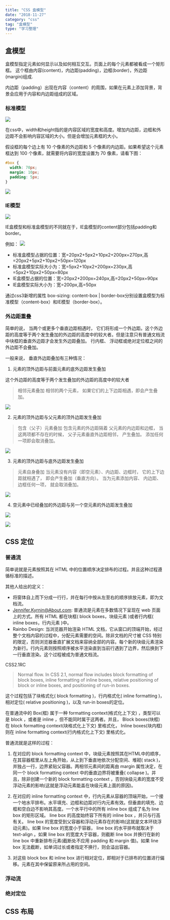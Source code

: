 ```yaml
---
title: "CSS 盒模型"
date: "2018-11-27"
category: "css"
tag: "盒模型"
type: "学习整理"
---
```


## 盒模型
盒模型指定元素如何显示以及如何相互交互。页面上的每个元素都被看成一个矩形框。
这个框由内容(content)，内边距(padding)，边框(border)，外边距(margin)组成.

内边距（padding）出现在内容（content）的周围，如果在元素上添加背景，背景会应用于内容和内边距组成的区域。

### 标准模型
![](https://guxinyan.github.io/blogImg/%E6%A0%87%E5%87%86%E7%9B%92%E6%A8%A1%E5%9E%8B.png)

在css中，width和height指的是内容区域的宽度和高度。增加内边距，边框和外边距不会影响内容区域的大小。但是会增加元素框的大小。

假设框的每个边上有 10 个像素的外边距和 5 个像素的内边距。如果希望这个元素框达到 100 个像素，就需要将内容的宽度设置为 70 像素，请看下图：

```css
#box {
  width: 70px;
  margin: 10px;
  padding: 5px;
}
```
![](http://www.w3school.com.cn/i/ct_css_boxmodel_example.gif)


### IE模型
![](https://guxinyan.github.io/blogImg/IE%E7%9B%92%E6%A8%A1%E5%9E%8B.png)

IE盒模型和标准盒模型的不同就在于，IE盒模型的content部分包括padding和border。

例如：
![](https://github.com/DreamArts/dac-3g-portal/blob/master/css/css05_01.png)

* 标准盒模型占据的位置：宽=20px2+5px2+10px2+200px=270px,高=20px2+5px2+10px2+50px=120px
* 标准盒模型实际大小为：宽=5px2+10px2+200px=230px,高=5px2+10px2+50px=80px
* IE盒模型占据的位置：宽=20px2+200px=240px,高=20px2+50px=90px
* IE盒模型实际大小为：宽=200px,高=50px

通过css3新增的属性 box-sizing: content-box | border-box分别设置盒模型为标准模型（content-box）和IE模型（border-box）。

### 外边距重叠

简单的说， 当两个或更多个垂直边距相遇时， 它们将形成一个外边距。这个外边距的高度等于两个发生叠加的外边距的高度中的较大者。但是注意只有普通文档流中块框的垂直外边距才会发生外边距叠加。 行内框、 浮动框或绝对定位框之间的外边距不会叠加。

一般来说， 垂直外边距叠加有三种情况：

1. 元素的顶外边距与前面元素的底外边距发生叠加

这个外边距的高度等于两个发生叠加的外边距的高度中的较大者
> 相邻元素叠加 相邻的两个元素， 如果它们的上下边距相遇，即会产生叠加。

![](http://www.w3school.com.cn/i/ct_css_margin_collapsing_example_1.gif)

2. 元素的顶外边距与父元素的顶外边距发生叠加

> 包含（父子）元素叠加 包含元素的外边距隔着 父元素的内边距和边框， 当这两项都不存在的时候， 父子元素垂直外边距相邻， 产生叠加。 添加任何一项即会取消叠加。

![](http://www.w3school.com.cn/i/ct_css_margin_collapsing_example_2.gif)

3. 元素的顶外边距与底外边距发生叠加

> 元素自身叠加 当元素没有内容（即空元素）、内边距、边框时， 它的上下边距就相遇了， 即会产生叠加（垂直方向）。 当为元素添加内容、 内边距、 边框任何一项， 就会取消叠加。

![](http://www.w3school.com.cn/i/ct_css_margin_collapsing_example_3.gif)

4. 空元素中已经叠加的外边距与另一个空元素的外边距发生叠加

![](http://www.w3school.com.cn/i/ct_css_margin_collapsing_example_4.gif)

![](http://www.w3school.com.cn/i/ct_css_margin_collapsing.gif)

## CSS 定位
### 普通流

简单说就是元素按照其在 HTML 中的位置顺序决定排布的过程。并且这种过程遵循标准的描述。

其他人给出的定义：
* 将窗体自上而下分成一行行，并在每行中按从左至右的顺序排放元素，即为文档流。
* Jennifer.Kyrnin@About.com: 普通流是元素在多数情况下呈现在 web 页面上的方式。所有 HTML 都在块框( block boxes，块级元素 )或者行内框( inline boxes，行内元素 )中。
* Rainbo Design: 当浏览器开始渲染 HTML 文档，它从窗口的顶端开始，经过整个文档内容的过程中，分配元素需要的空间。除非文档的尺寸被 CSS 特别的限定，否则浏览器垂直扩展文档来容纳全部的内容。每个新的块级元素渲染为新行。行内元素则按照顺序被水平渲染直到当前行遇到了边界，然后换到下一行垂直渲染。这个过程被成为普通文档流。

CSS2.1RC
> Normal flow. In CSS 2.1, normal flow includes block formatting of block boxes, inline formatting of inline boxes, relative positioning of block or inline boxes, and positioning of run-in boxes.

这个过程包括了块格式化( block formatting )，行内格式化( inline formatting )，相对定位( relative positioning )，以及 run-in boxes的定位。

在普通流中的 Box(框) 属于一种 formatting context(格式化上下文) ，类型可以是 block ，或者是 inline ，但不能同时属于这两者。并且， Block boxes(块框) 在 block formatting context(块格式化上下文) 里格式化， Inline boxes(块内框) 则在 inline formatting context(行内格式化上下文) 里格式化。

普通流就是这样的过程：

1. 在对应的 block formatting context 中，块级元素按照其在HTML中的顺序，在其容器框里从左上角开始，从上到下垂直地依次分配空间、堆砌( stack )，并独占一行，边界紧贴父容器。两相邻元素间的距离由 margin 属性决定，在同一个 block formatting context 中的垂直边界将被重叠( collapse )。并且，除非创建一个新的 block formatting context ，否则块级元素的宽度不受浮动元素的影响(这就是浮动元素能盖在块级元素上面的原因)。

2. 在对应的 inline formatting context 中，行内元素从容器的顶端开始，一个接一个地水平排布。水平填充、边框和边距对行内元素有效。但垂直的填充、边框和空白边不影响其高度。一个水平行中的所有 inline box 组成了名为 line box 的矩形区域。 line box 的高度始终容下所有的 inline box ，并只与行高有关。 line box 的宽度受到父容器和浮动元素存在的影响(这就是文本环绕浮动元素)。如果 line box 的宽度小于容器， line box 的水平排布就取决于 text-align 。如果 line box 的宽度大于容器，则截断 line box 并换行在新的 line box 中重新排布元素(截断处不应用 padding 和 margin 值)。如果 line box 无法截断，如单词过长或者指定不换行，则会溢出容器。

3. 对这些 block box 和 inline box 进行相对定位，即相对于已排布的位置进行偏移。元素在其中保留原来所占用的空间。

### 浮动流
### 绝对定位


## CSS 布局